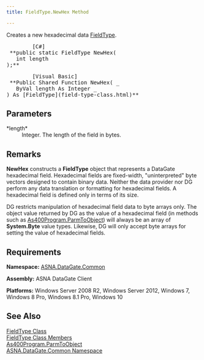 ```yaml
---
title: FieldType.NewHex Method

---
```


Creates a new hexadecimal data [ FieldType](field-type-class.html).
<pre class="prettyprint">        <span class="lang">[C#]</span>
 **public static FieldType NewHex(<br />   int length<br />);**  </pre>
<pre class="prettyprint">        <span class="lang">[Visual Basic] </span>
 **Public Shared Function NewHex( _<br />   ByVal length As Integer _<br />) As [FieldType](field-type-class.html)**  </pre>

## Parameters

<dl>
        <dt>
 *length* 
        </dt>
        <dd>Integer.  The length of the field in bytes.
					</dd>
</dl>

## Remarks

**NewHex** constructs a **FieldType** object that represents a DataGate hexadecimal field. Hexadecimal fields are fixed-width, "uninterpreted" byte vectors designed to contain binary data. Neither the data provider nor DG perform any data translation or formatting for hexadecimal fields. A hexadecimal field is defined only in terms of its size.

DG restricts manipulation of hexadecimal field data to byte arrays only. The object value returned by DG as the value of a hexadecimal field (in methods such as [As400Program.ParmToObject](as400program-class-parm-to_object-method-main.html)) will always be an array of **System.Byte** value types. Likewise, DG will only accept byte arrays for setting the value of hexadecimal fields.
## Requirements

**Namespace:** [ASNA.DataGate.Common](datagate-common-namespace.html)

<span> **Assembly:** ASNA DataGate Client</span> 

<span /> **Platforms:** Windows Server 2008 R2, Windows Server 2012, Windows 7, Windows 8 Pro, Windows 8.1 Pro, Windows 10
## See Also


[FieldType Class](field-type-class.html)
      <br />
[FieldType Class Members](field-type-members.html)
      <br />
[As400Program.ParmToObject](as400program-class-parm-to_object-method-main.html)
      <br />
[ASNA.DataGate.Common Namespace](datagate-common-namespace.html)

